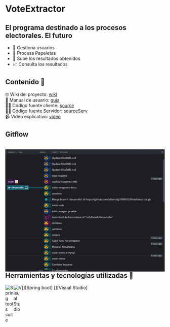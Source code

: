 # VoteExtractor

## El programa destinado a los procesos electorales. El futuro 
- :man: Gestiona usuarios
- :page_facing_up: Procesa Papeletas
- :pushpin: Sube los resultados obtenidos 
- :chart_with_upwards_trend: Consulta los resultados

## Contenido 📕
🤓 Wiki del proyecto: [wiki]
<br />
💪 Manual de usuario: [guia]
<br />
👨‍💻 Código fuente cliente: [source] 
<br />
👨‍💻 Código fuente Servidor: [sourceServ] 
<br />
📹 Vídeo explicativo: [video]

## Gitflow

<br />
<img align="left" alt="gittree" width="600px" src="https://github.com/albertolg1999/OCRVoteExtractor/blob/desarrollo/imagenes%20wiki/gitflow.PNG" />
<br />


## Herramientas y tecnologías utilizadas 🔨

[<img align="left" alt="Spring tools suite" width="26px" src="https://www.fontana.com.ar/wp-content/uploads/2018/10/spring-boot-logo.png"/>][Spring boot]
[<img align="left" alt="Visual Studio" width="26px" src="https://upload.wikimedia.org/wikipedia/commons/thumb/5/5f/Visual_Studio_Logo_%282013-2017%29.svg/500px-Visual_Studio_Logo_%282013-2017%29.svg.png" />][Visual Studio]
<br />
<br />


[wiki]: https://github.com/albertolg1999/OCRVoteExtractor/wiki
[guia]: https://github.com/albertolg1999/OCRVoteExtractor/blob/desarrollo/Manual%20de%20Usuario.pdf
[source]: https://github.com/albertolg1999/OCRVoteExtractor/tree/desarrollo
[sourceServ]: https://github.com/albertolg1999/voteExtractorApiRest/tree/master
[video]: https://www.youtube.com/watch?v=QDvM51cfglY
